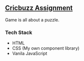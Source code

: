 ## [Cricbuzz Assignment](https://cricbuzz-assigment.netlify.app/)

Game is all about a puzzle.


### Tech Stack 
- HTML
- CSS (My own component library)
- Vanila JavaScript